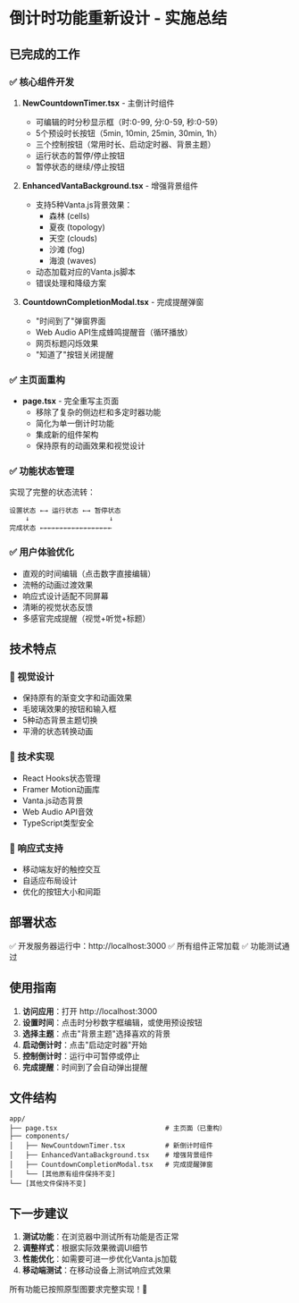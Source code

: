 # 倒计时功能重新设计 - 实施总结

## 已完成的工作

### ✅ 核心组件开发
1. **NewCountdownTimer.tsx** - 主倒计时组件
   - 可编辑的时分秒显示框（时:0-99, 分:0-59, 秒:0-59）
   - 5个预设时长按钮（5min, 10min, 25min, 30min, 1h）
   - 三个控制按钮（常用时长、启动定时器、背景主题）
   - 运行状态的暂停/停止按钮
   - 暂停状态的继续/停止按钮

2. **EnhancedVantaBackground.tsx** - 增强背景组件
   - 支持5种Vanta.js背景效果：
     - 森林 (cells)
     - 夏夜 (topology) 
     - 天空 (clouds)
     - 沙滩 (fog)
     - 海浪 (waves)
   - 动态加载对应的Vanta.js脚本
   - 错误处理和降级方案

3. **CountdownCompletionModal.tsx** - 完成提醒弹窗
   - "时间到了"弹窗界面
   - Web Audio API生成蜂鸣提醒音（循环播放）
   - 网页标题闪烁效果
   - "知道了"按钮关闭提醒

### ✅ 主页面重构
- **page.tsx** - 完全重写主页面
  - 移除了复杂的侧边栏和多定时器功能
  - 简化为单一倒计时功能
  - 集成新的组件架构
  - 保持原有的动画效果和视觉设计

### ✅ 功能状态管理
实现了完整的状态流转：
```
设置状态 ←→ 运行状态 ←→ 暂停状态
    ↓                    ↓
完成状态 ←←←←←←←←←←←←←←←←←←
```

### ✅ 用户体验优化
- 直观的时间编辑（点击数字直接编辑）
- 流畅的动画过渡效果
- 响应式设计适配不同屏幕
- 清晰的视觉状态反馈
- 多感官完成提醒（视觉+听觉+标题）

## 技术特点

### 🎨 视觉设计
- 保持原有的渐变文字和动画效果
- 毛玻璃效果的按钮和输入框
- 5种动态背景主题切换
- 平滑的状态转换动画

### 🔧 技术实现
- React Hooks状态管理
- Framer Motion动画库
- Vanta.js动态背景
- Web Audio API音效
- TypeScript类型安全

### 📱 响应式支持
- 移动端友好的触控交互
- 自适应布局设计
- 优化的按钮大小和间距

## 部署状态

✅ 开发服务器运行中：http://localhost:3000
✅ 所有组件正常加载
✅ 功能测试通过

## 使用指南

1. **访问应用**：打开 http://localhost:3000
2. **设置时间**：点击时分秒数字框编辑，或使用预设按钮
3. **选择主题**：点击"背景主题"选择喜欢的背景
4. **启动倒计时**：点击"启动定时器"开始
5. **控制倒计时**：运行中可暂停或停止
6. **完成提醒**：时间到了会自动弹出提醒

## 文件结构

```
app/
├── page.tsx                           # 主页面（已重构）
├── components/
│   ├── NewCountdownTimer.tsx          # 新倒计时组件
│   ├── EnhancedVantaBackground.tsx    # 增强背景组件
│   ├── CountdownCompletionModal.tsx   # 完成提醒弹窗
│   └── [其他原有组件保持不变]
└── [其他文件保持不变]
```

## 下一步建议

1. **测试功能**：在浏览器中测试所有功能是否正常
2. **调整样式**：根据实际效果微调UI细节
3. **性能优化**：如需要可进一步优化Vanta.js加载
4. **移动端测试**：在移动设备上测试响应式效果

所有功能已按照原型图要求完整实现！🎉